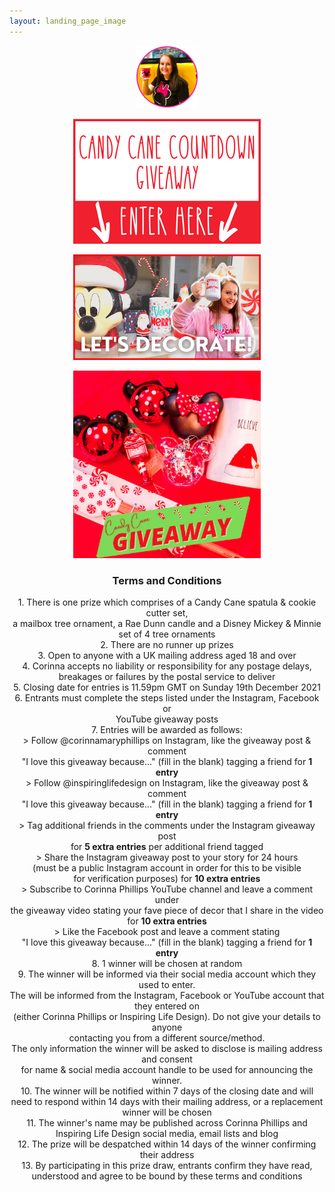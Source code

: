 ```yaml
---
layout: landing_page_image
---
```

<center>
<img src='/i/corinnamaryphillips/cmp-small.png' style='width: 100px; height: 100px; margin: auto;' alt='Profile image of Corinna'>
<br />
</center>
<center>

<img src='/i/candycane/enterhere.png' style='width: 300px; margin: auto;' alt='Candy Cane Countdown giveaway image' /><br />
<!-- YouTube link -->
<a href="https://bit.ly/candycane5"><img src='/i/candycane/CCC5YTgiveaway.png' style='width: 300px; margin: auto;' alt='YouTube giveaway image' /></a><br />
<!-- Instgram link -->
<a href="https://www.instagram.com/p/CXeKmP4oje_"><img src='/i/candycane/giveaway5.png' style='width: 300px; margin: auto;' alt='Instagram giveaway image' /></a>
<br />
 
<h3>Terms and Conditions</h3>
1. There is one prize which comprises of a Candy Cane spatula & cookie cutter set,<br />
a mailbox tree ornament, a Rae Dunn candle and a Disney Mickey & Minnie set of 4 tree ornaments<br />
2. There are no runner up prizes <br />
3. Open to anyone with a UK mailing address aged 18 and over<br />
4. Corinna accepts no liability or responsibility for any postage delays,<br />
breakages or failures by the postal service to deliver<br />
5. Closing date for entries is 11.59pm GMT on Sunday 19th December 2021<br />
6. Entrants must complete the steps listed under the Instagram, Facebook or<br />
YouTube giveaway posts<br />
7. Entries will be awarded as follows:<br />
> Follow @corinnamaryphillips on Instagram, like the giveaway post & comment<br />
"I love this giveaway because..." (fill in the blank) tagging a friend for <b>1 entry</b><br />
> Follow @inspiringlifedesign on Instagram, like the giveaway post & comment<br />
"I love this giveaway because..." (fill in the blank) tagging a friend for <b>1 entry</b><br />
> Tag additional friends in the comments under the Instagram giveaway post<br />
for <b>5 extra entries</b> per additional friend tagged<br />
> Share the Instagram giveaway post to your story for 24 hours<br />
(must be a public Instagram account in order for this to be visible<br />
for verification purposes) for <b>10 extra entries</b><br />
> Subscribe to Corinna Phillips YouTube channel and leave a comment under<br />
the giveaway video stating your fave piece of decor that I share in the video<br />
for <b>10 extra entries</b><br />
> Like the Facebook post and leave a comment stating<br />
"I love this giveaway because..." (fill in the blank) tagging a friend for <b>1 entry</b><br />
8. 1 winner will be chosen at random<br />
9. The winner will be informed via their social media account which they used to enter.<br />
The will be informed from the Instagram, Facebook or YouTube account that they entered on<br />
(either Corinna Phillips or Inspiring Life Design). Do not give your details to anyone<br />
contacting you from a different source/method.<br />
The only information the winner will be asked to disclose is mailing address and consent<br />
for name & social media account handle to be used for announcing the winner.<br />
10. The winner will be notified within 7 days of the closing date and will<br />
need to respond within 14 days with their mailing address, or a replacement winner will be chosen<br />
11. The winner's name may be published across Corinna Phillips and<br />
Inspiring Life Design social media, email lists and blog<br />
12. The prize will be despatched within 14 days of the winner confirming their address<br />
13. By participating in this prize draw, entrants confirm they have read,<br />
understood and agree to be bound by these terms and conditions<br />
</center>
